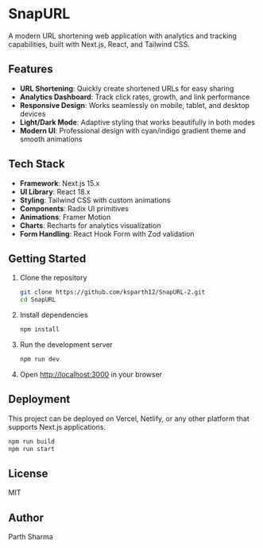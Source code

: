 # SnapURL

A modern URL shortening web application with analytics and tracking capabilities, built with Next.js, React, and Tailwind CSS.

## Features

- **URL Shortening**: Quickly create shortened URLs for easy sharing
- **Analytics Dashboard**: Track click rates, growth, and link performance
- **Responsive Design**: Works seamlessly on mobile, tablet, and desktop devices
- **Light/Dark Mode**: Adaptive styling that works beautifully in both modes
- **Modern UI**: Professional design with cyan/indigo gradient theme and smooth animations

## Tech Stack

- **Framework**: Next.js 15.x
- **UI Library**: React 18.x
- **Styling**: Tailwind CSS with custom animations
- **Components**: Radix UI primitives
- **Animations**: Framer Motion
- **Charts**: Recharts for analytics visualization
- **Form Handling**: React Hook Form with Zod validation

## Getting Started

1. Clone the repository
   ```bash
   git clone https://github.com/ksparth12/SnapURL-2.git
   cd SnapURL
   ```

2. Install dependencies
   ```bash
   npm install
   ```

3. Run the development server
   ```bash
   npm run dev
   ```

4. Open [http://localhost:3000](http://localhost:3000) in your browser

## Deployment

This project can be deployed on Vercel, Netlify, or any other platform that supports Next.js applications.

```bash
npm run build
npm run start
```

## License

MIT

## Author

Parth Sharma
